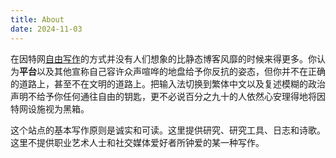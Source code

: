 ```yaml
---
title: About 
date: 2024-11-03
---
```


在因特网[自由写作](https://blog.yitianshijie.net/2024/07/10/4914/)的方式并没有人们想象的比静态博客风靡的时候来得更多。你认为**平台**以及其他宣称自己容许众声喧哗的地盘给予你反抗的姿态，但你并不在正确的道路上，甚至不在文明的道路上。把输入法切换到繁体中文以及复述模糊的政治声明不给予你任何通往自由的钥匙，更不必说百分之九十的人依然心安理得地将因特网设施视为黑箱。

这个站点的基本写作原则是诚实和可读。这里提供研究、研究工具、日志和诗歌。这里不提供职业艺术人士和社交媒体爱好者所钟爱的某一种写作。
